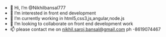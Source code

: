 - 👋 Hi, I’m @Nikhilbansal777
- 👀 I’m interested in front end development  
- 🌱 I’m currently working in html5,css3,js,angular,node.js
- 💞️ I’m looking to collaborate on front end development work  
- 📫 please contact me on nikhil.saroj.bansal@gmail.com
ph -8619074467

<!---
Nikhilbansal777/Nikhilbansal777 is a ✨ special ✨ repository because its `README.md` (this file) appears on your GitHub profile.
You can click the Preview link to take a look at your changes.
--->
